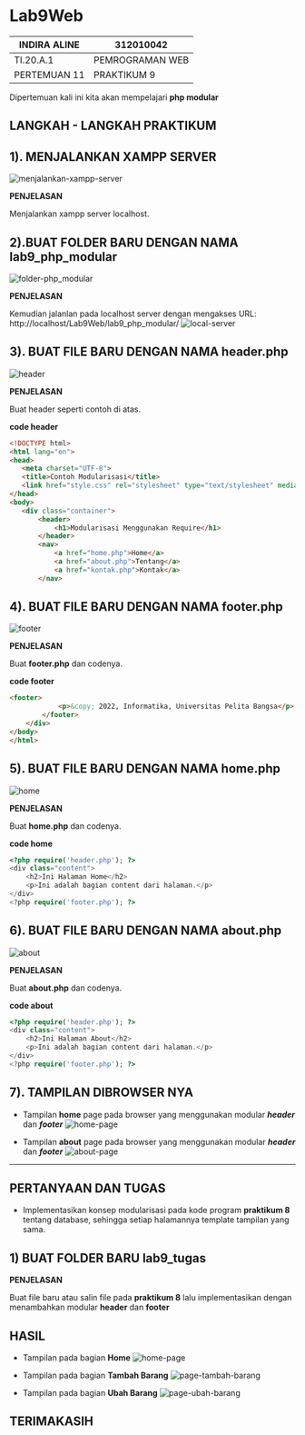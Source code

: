 # Lab9Web

| INDIRA ALINE         | 312010042          |
|----------------------|--------------------|
|  TI.20.A.1           |  PEMROGRAMAN WEB   |
|  PERTEMUAN  11       | PRAKTIKUM 9        |

Dipertemuan kali ini kita akan mempelajari **php modular** 

## LANGKAH - LANGKAH PRAKTIKUM

## 1). MENJALANKAN XAMPP SERVER
![menjalankan-xampp-server](img/mysql_server.png)

**PENJELASAN**

Menjalankan xampp server localhost.

## 2).BUAT FOLDER BARU DENGAN NAMA **lab9_php_modular** 
![folder-php_modular](img/new_folder.png)

**PENJELASAN**

Kemudian jalanlan pada localhost server dengan mengakses URL: http://localhost/Lab9Web/lab9_php_modular/
![local-server](img/index.png)

## 3). BUAT FILE BARU DENGAN NAMA **header.php**
![header](img/header.png)

**PENJELASAN**

Buat header seperti contoh di atas.

 **code header**
 
 ```html
<!DOCTYPE html>
<html lang="en">
<head>
    <meta charset="UTF-8">
    <title>Contoh Modularisasi</title>
    <link href="style.css" rel="stylesheet" type="text/stylesheet" media="screen" />
</head>
<body>
    <div class="container">
        <header>
            <h1>Modularisasi Menggunakan Require</h1>
        </header>
        <nav>
            <a href="home.php">Home</a>
            <a href="about.php">Tentang</a>
            <a href="kontak.php">Kontak</a>
        </nav>
 ```
 
## 4). BUAT FILE BARU DENGAN NAMA **footer.php**
![footer](img/footer.png)

**PENJELASAN**

Buat **footer.php** dan codenya.

**code footer**

```html
<footer>
            <p>&copy; 2022, Informatika, Universitas Pelita Bangsa</p>
        </footer>
    </div>
</body>
</html>
```

## 5). BUAT FILE BARU DENGAN NAMA **home.php**
![home](img/home.png)

**PENJELASAN**

Buat **home.php** dan codenya.

**code home**

```php
<?php require('header.php'); ?>
<div class="content">
    <h2>Ini Halaman Home</h2>
    <p>Ini adalah bagian content dari halaman.</p>
</div>
<?php require('footer.php'); ?>
```

## 6). BUAT FILE BARU DENGAN NAMA **about.php**
![about](img/about.png)

**PENJELASAN**

Buat **about.php** dan codenya.

**code about**

```php
<?php require('header.php'); ?>
<div class="content">
    <h2>Ini Halaman About</h2>
    <p>Ini adalah bagian content dari halaman.</p>
</div>
<?php require('footer.php'); ?>
```

## 7). TAMPILAN DIBROWSER NYA

* Tampilan **home** page pada browser yang menggunakan modular ***header*** dan ***footer***
![home-page](img/home_browser.png)

* Tampilan **about** page pada browser yang menggunakan modular ***header*** dan ***footer***
![about-page](img/about_browser.png)

--------------------------------------------------------------------------------

## PERTANYAAN DAN TUGAS

* Implementasikan konsep modularisasi pada kode program **praktikum 8** tentang database, sehingga setiap halamannya template tampilan yang sama.

## 1) BUAT FOLDER BARU **lab9_tugas**

**PENJELASAN**

Buat file baru atau salin file pada **praktikum 8** lalu implementasikan dengan menambahkan modular **header** dan **footer**

## HASIL

* Tampilan pada bagian **Home** 
![home-page](img/tugas.png)


* Tampilan pada bagian **Tambah Barang**
![page-tambah-barang](img/tugas1.png)


* Tampilan pada bagian **Ubah Barang**
![page-ubah-barang](img/tugas2.png)

## TERIMAKASIH
